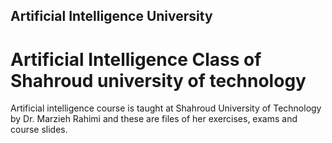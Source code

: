 ## Artificial Intelligence University

# Artificial Intelligence Class of Shahroud university of technology
 
Artificial intelligence course is taught at Shahroud University of Technology by Dr. Marzieh Rahimi and these are files of her exercises, exams and course slides.
